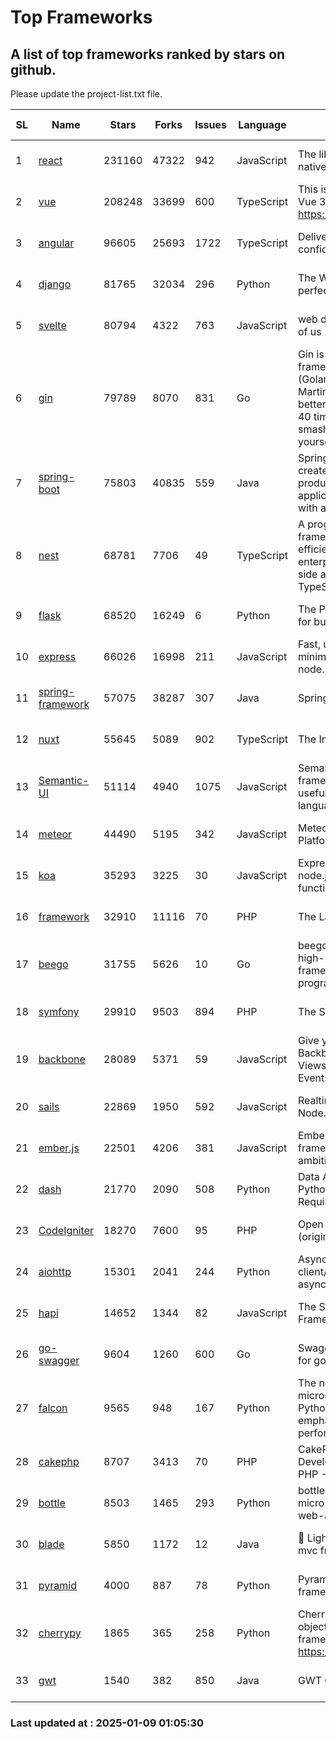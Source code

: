 # Top Frameworks
## A list of top frameworks ranked by stars on github.  
Please update the project-list.txt file.

| SL| Name  | Stars| Forks| Issues | Language | Description | Last Commit |
| --| ------| -----| ---- | ------ | -------- | ----------- | ----------- |
| 1 | [react](https://github.com/facebook/react) | 231160 | 47322 | 942 | JavaScript | The library for web and native user interfaces. | 2025-01-09 00:13:25 |
| 2 | [vue](https://github.com/vuejs/vue) | 208248 | 33699 | 600 | TypeScript | This is the repo for Vue 2. For Vue 3, go to https://github.com/vuejs/core | 2024-10-10 07:24:14 |
| 3 | [angular](https://github.com/angular/angular) | 96605 | 25693 | 1722 | TypeScript | Deliver web apps with confidence 🚀 | 2025-01-08 18:26:08 |
| 4 | [django](https://github.com/django/django) | 81765 | 32034 | 296 | Python | The Web framework for perfectionists with deadlines. | 2025-01-08 15:32:40 |
| 5 | [svelte](https://github.com/sveltejs/svelte) | 80794 | 4322 | 763 | JavaScript | web development for the rest of us | 2025-01-08 21:17:32 |
| 6 | [gin](https://github.com/gin-gonic/gin) | 79789 | 8070 | 831 | Go | Gin is a HTTP web framework written in Go (Golang). It features a Martini-like API with much better performance -- up to 40 times faster. If you need smashing performance, get yourself some Gin. | 2024-12-30 03:40:37 |
| 7 | [spring-boot](https://github.com/spring-projects/spring-boot) | 75803 | 40835 | 559 | Java | Spring Boot helps you to create Spring-powered, production-grade applications and services with absolute minimum fuss. | 2025-01-08 23:46:10 |
| 8 | [nest](https://github.com/nestjs/nest) | 68781 | 7706 | 49 | TypeScript | A progressive Node.js framework for building efficient, scalable, and enterprise-grade server-side applications with TypeScript/JavaScript 🚀 | 2025-01-08 09:03:13 |
| 9 | [flask](https://github.com/pallets/flask) | 68520 | 16249 | 6 | Python | The Python micro framework for building web applications. | 2025-01-05 17:10:00 |
| 10 | [express](https://github.com/expressjs/express) | 66026 | 16998 | 211 | JavaScript | Fast, unopinionated, minimalist web framework for node. | 2025-01-08 20:45:36 |
| 11 | [spring-framework](https://github.com/spring-projects/spring-framework) | 57075 | 38287 | 307 | Java | Spring Framework | 2025-01-08 16:34:24 |
| 12 | [nuxt](https://github.com/nuxt/nuxt) | 55645 | 5089 | 902 | TypeScript | The Intuitive Vue Framework. | 2025-01-08 10:38:14 |
| 13 | [Semantic-UI](https://github.com/Semantic-Org/Semantic-UI) | 51114 | 4940 | 1075 | JavaScript | Semantic is a UI component framework based around useful principles from natural language. | 2024-11-27 21:01:47 |
| 14 | [meteor](https://github.com/meteor/meteor) | 44490 | 5195 | 342 | JavaScript | Meteor, the JavaScript App Platform | 2024-12-13 20:16:27 |
| 15 | [koa](https://github.com/koajs/koa) | 35293 | 3225 | 30 | JavaScript | Expressive middleware for node.js using ES2017 async functions | 2024-11-04 05:08:13 |
| 16 | [framework](https://github.com/laravel/framework) | 32910 | 11116 | 70 | PHP | The Laravel Framework. | 2025-01-08 00:03:34 |
| 17 | [beego](https://github.com/beego/beego) | 31755 | 5626 | 10 | Go | beego is an open-source, high-performance web framework for the Go programming language. | 2025-01-01 02:25:23 |
| 18 | [symfony](https://github.com/symfony/symfony) | 29910 | 9503 | 894 | PHP | The Symfony PHP framework | 2025-01-08 08:21:44 |
| 19 | [backbone](https://github.com/jashkenas/backbone) | 28089 | 5371 | 59 | JavaScript | Give your JS App some Backbone with Models, Views, Collections, and Events | 2024-09-02 12:55:04 |
| 20 | [sails](https://github.com/balderdashy/sails) | 22869 | 1950 | 592 | JavaScript | Realtime MVC Framework for Node.js | 2024-12-06 23:47:23 |
| 21 | [ember.js](https://github.com/emberjs/ember.js) | 22501 | 4206 | 381 | JavaScript | Ember.js - A JavaScript framework for creating ambitious web applications | 2025-01-07 14:53:49 |
| 22 | [dash](https://github.com/plotly/dash) | 21770 | 2090 | 508 | Python | Data Apps & Dashboards for Python. No JavaScript Required. | 2024-12-11 17:57:01 |
| 23 | [CodeIgniter](https://github.com/bcit-ci/CodeIgniter) | 18270 | 7600 | 95 | PHP | Open Source PHP Framework (originally from EllisLab) | 2024-03-20 03:51:42 |
| 24 | [aiohttp](https://github.com/aio-libs/aiohttp) | 15301 | 2041 | 244 | Python | Asynchronous HTTP client/server framework for asyncio and Python | 2025-01-08 10:27:45 |
| 25 | [hapi](https://github.com/hapijs/hapi) | 14652 | 1344 | 82 | JavaScript | The Simple, Secure Framework Developers Trust | 2024-10-24 22:10:55 |
| 26 | [go-swagger](https://github.com/go-swagger/go-swagger) | 9604 | 1260 | 600 | Go | Swagger 2.0 implementation for go | 2024-11-07 04:05:23 |
| 27 | [falcon](https://github.com/falconry/falcon) | 9565 | 948 | 167 | Python | The no-magic web API and microservices framework for Python developers, with an emphasis on reliability and performance at scale. | 2025-01-02 17:06:23 |
| 28 | [cakephp](https://github.com/cakephp/cakephp) | 8707 | 3413 | 70 | PHP | CakePHP: The Rapid Development Framework for PHP - Official Repository | 2025-01-08 14:18:59 |
| 29 | [bottle](https://github.com/bottlepy/bottle) | 8503 | 1465 | 293 | Python | bottle.py is a fast and simple micro-framework for python web-applications. | 2024-12-06 16:42:00 |
| 30 | [blade](https://github.com/lets-blade/blade) | 5850 | 1172 | 12 | Java | :rocket: Lightning fast and elegant mvc framework for Java8 | 2024-12-03 02:45:13 |
| 31 | [pyramid](https://github.com/Pylons/pyramid) | 4000 | 887 | 78 | Python | Pyramid - A Python web framework | 2024-12-20 23:21:35 |
| 32 | [cherrypy](https://github.com/cherrypy/cherrypy) | 1865 | 365 | 258 | Python | CherryPy is a pythonic, object-oriented HTTP framework.      https://cherrypy.dev | 2024-12-23 21:20:04 |
| 33 | [gwt](https://github.com/gwtproject/gwt) | 1540 | 382 | 850 | Java | GWT Open Source Project | 2025-01-08 20:28:42 |

### Last updated at : 2025-01-09 01:05:30
